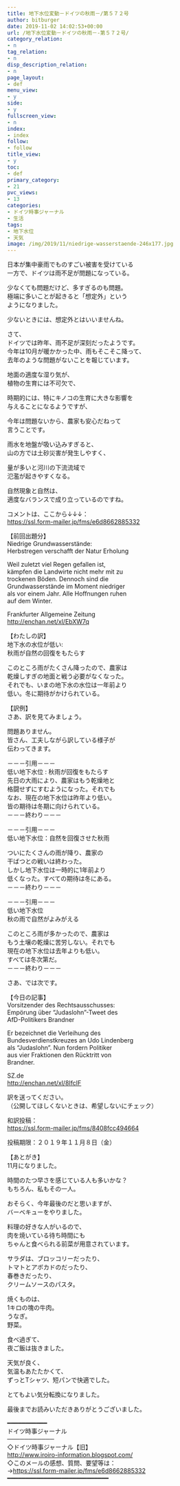```yaml
---
title: 地下水位変動－ドイツの秋雨－/第５７２号
author: bitburger
date: 2019-11-02 14:02:53+00:00
url: /地下水位変動－ドイツの秋雨－-第５７２号/
category_relation:
- n
tag_relation:
- n
disp_description_relation:
- n
page_layout:
- def
menu_view:
- y
side:
- y
fullscreen_view:
- n
index:
- index
follow:
- follow
title_view:
- y
toc:
- def
primary_category:
- 21
pvc_views:
- 13
categories:
- ドイツ時事ジャーナル
- 生活
tags:
- 地下水位
- 天気
image: /img/2019/11/niedrige-wasserstaende-246x177.jpg
---
```

日本が集中豪雨でものすごい被害を受けている  
一方で、ドイツは雨不足が問題になっている。  
  
少なくても問題だけど、多すぎるのも問題。  
極端に多いことが起きると「想定外」という  
ようになりました。  
  
少ないときには、想定外とはいいませんね。  
  
さて、  
ドイツでは昨年、雨不足が深刻だったようです。  
今年は10月が暖かかった中、雨もそこそこ降って、  
去年のような問題がないことを報じています。  
  
地面の適度な湿り気が、  
植物の生育には不可欠で、  
  
時期的には、特にキノコの生育に大きな影響を  
与えることになるようですが、  
  
今年は問題ないから、農家も安心だねって  
言うことです。  
  
雨水を地盤が吸い込みすぎると、  
山の方では土砂災害が発生しやすく、  
  
量が多いと河川の下流流域で  
氾濫が起きやすくなる。  
  
自然現象と自然は、  
適度なバランスで成り立っているのですね。  
  
  
コメントは、ここから↓↓↓：  
<a rel="noopener" href="https://ssl.form-mailer.jp/fms/e6d8662885332" target="_blank">https://ssl.form-mailer.jp/fms/e6d8662885332</a>  
  
【前回出題分】  
Niedrige Grundwasserstände:  
Herbstregen verschafft der Natur Erholung  
  
Weil zuletzt viel Regen gefallen ist,  
kämpfen die Landwirte nicht mehr mit zu  
trockenen Böden. Dennoch sind die  
Grundwasserstände im Moment niedriger  
als vor einem Jahr. Alle Hoffnungen ruhen  
auf dem Winter.  
  
Frankfurter Allgemeine Zeitung  
<a rel="noopener" href="http://enchan.net/xl/EbXW7q" target="_blank">http://enchan.net/xl/EbXW7q</a>  
  
【わたしの訳】  
地下水の水位が低い:  
秋雨が自然の回復をもたらす  
  
このところ雨がたくさん降ったので、農家は  
乾燥しすぎの地面と戦う必要がなくなった。  
それでも、いまの地下水の水位は一年前より  
低い。冬に期待がかけられている。  
  
  
【訳例】  
さあ、訳を見てみましょう。  
  
問題ありません。  
皆さん、工夫しながら訳している様子が  
伝わってきます。  
  
－－－引用－－－  
低い地下水位 : 秋雨が回復をもたらす  
先日の大雨により、農家はもう乾燥地と  
格闘せずにすむようになった。それでも  
なお、現在の地下水位は昨年より低い。  
皆の期待は冬期に向けられている。  
－－－終わり－－－  
  
－－－引用－－－  
低い地下水位：自然を回復させた秋雨  
  
ついにたくさんの雨が降り、農家の  
干ばつとの戦いは終わった。  
しかし地下水位は一時的に1年前より  
低くなった。すべての期待は冬にある。  
－－－終わり－－－  
  
－－－引用－－－  
低い地下水位  
秋の雨で自然がよみがえる  
  
このところ雨が多かったので、農家は  
もう土壌の乾燥に苦労しない。それでも  
現在の地下水位は去年よりも低い。  
すべては冬次第だ。  
－－－終わり－－－  
  
  
さあ、では次です。  
  
【今日の記事】  
Vorsitzender des Rechtsausschusses:  
Empörung über &#8220;Judaslohn&#8221;-Tweet des  
AfD-Politikers Brandner  
  
Er bezeichnet die Verleihung des  
Bundesverdienstkreuzes an Udo Lindenberg  
als &#8220;Judaslohn&#8221;. Nun fordern Politiker  
aus vier Fraktionen den Rücktritt von  
Brandner.  
  
SZ.de  
<a rel="noopener" href="http://enchan.net/xl/8IfcIF" target="_blank">http://enchan.net/xl/8IfcIF</a>  
  
  
訳を送ってください。  
（公開してほしくないときは、希望しないにチェック）  
  
和訳投稿：  
 <a rel="noopener" href="https://ssl.form-mailer.jp/fms/8408fcc494664" target="_blank">https://ssl.form-mailer.jp/fms/8408fcc494664</a>  
  
投稿期限：２０１９年１１月８日（金）  
  
【あとがき】  
11月になりました。  
  
時間のたつ早さを感じている人も多いかな？  
もちろん、私もその一人。  
  
おそらく、今年最後のだと思いますが、  
バーベキューをやりました。  
  
料理の好きな人がいるので、  
肉を焼いている待ち時間にも  
ちゃんと食べられる前菜が用意されています。  
  
サラダは、ブロッコリーだったり、  
トマトとアボカドのだったり、  
春巻きだったり、  
クリームソースのパスタ。  
  
焼くものは、  
1キロの塊の牛肉。  
うなぎ。  
野菜。  
  
食べ過ぎて、  
夜ご飯は抜きました。  
  
天気が良く、  
気温もあたたかくて、  
ずっとTシャツ、短パンで快適でした。  
  
とてもよい気分転換になりました。  
  
  
  
最後までお読みいただきありがとうございました。  
  
━━━━━━━━━━━  
ドイツ時事ジャーナル  
───────────  
◇ドイツ時事ジャーナル【旧】  
<a rel="noopener" href="http://www.iroiro-information.blogspot.com/" target="_blank">http://www.iroiro-information.blogspot.com/</a>  
◇このメールの感想、質問、要望等は：  
-><a rel="noopener" href="https://ssl.form-mailer.jp/fms/e6d8662885332" target="_blank">https://ssl.form-mailer.jp/fms/e6d8662885332</a>  
━━━━━━━━━━━━━━━━━━━━━━━━━━━━